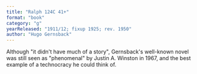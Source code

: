 ```yaml
---
title: "Ralph 124C 41+"
format: "book"
category: "g"
yearReleased: "1911/12; fixup 1925; rev. 1950"
author: "Hugo Gernsback"
---
```

Although "it didn't have much of a story", Gernsback's  well-known novel was still seen as "phenomenal" by Justin A. Winston in 1967,  and the best example of a technocracy he could think of.